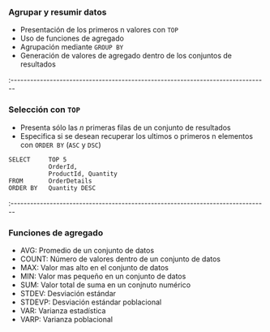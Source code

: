 ### Agrupar y resumir datos

- Presentación de los primeros n valores con `TOP`
- Uso de funciones de agregado
- Agrupación mediante `GROUP BY`
- Generación de valores de agregado dentro de los conjuntos de resultados


:-------------------------------------------------------------------------------

### Selección con `TOP`

- Presenta sólo las *n* primeras filas de un conjunto de resultados
- Especifica si se desean recuperar los ultimos o primeros n elementos con `ORDER BY` (`ASC` y `DSC`)
 
 ```
 SELECT     TOP 5 
            OrderId, 
            ProductId, Quantity
 FROM       OrderDetails
 ORDER BY   Quantity DESC
 ```

:-------------------------------------------------------------------------------

### Funciones de agregado

- AVG: Promedio de un conjunto de datos
- COUNT: Número de valores dentro de un conjunto de datos
- MAX: Valor mas alto en el conjunto de datos
- MIN: Valor mas pequeño en un conjunto de datos
- SUM: Valor total de suma en un conjnuto numérico
- STDEV: Desviación estándar
- STDEVP: Desviación estándar poblacional
- VAR: Varianza estadística
- VARP: Varianza poblacional
 
 